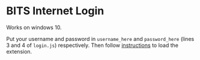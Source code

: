 # BITS Internet Login
Works on windows 10.

Put your username and password in `username_here` and `password_here` (lines 3 and 4 of `login.js`) respectively. Then follow [instructions](https://developer.chrome.com/extensions/getstarted#unpacked) to load the extension.